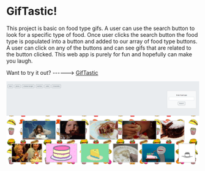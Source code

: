 # **GifTastic!** 

This project is basic on food type gifs. A user can use the search button to look for a specific type of food. Once user clicks the search button the food type is populated into a button and added to our array of food type buttons. A user can click on any of the buttons and can see gifs that are related to the button clicked. This web app is purely for fun and hopefully can make you laugh. 

Want to try it out? ------> [GifTastic](https://stacy89.github.io/GifTastic/)

![Alt gifTastic screenshot](assets/images/gifTastic.png)